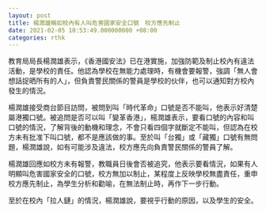 ```yaml
---
layout: post
title: 楊潤雄稱如校內有人叫危害國家安全口號　校方應先制止
date: 2021-02-05 10:53:49.000000000 +08:00
categories: rthk
---
```


教育局局長楊潤雄表示，《香港國安法》已在港實施，加強防範及制止校內有違法活動，是學校的責任。他認為學校在無能力處理時，有機會要報警，強調「無人會想話捉晒所有的人」，但負責警民關係的警員是學校的伙伴，也可以通知對方校內發生的情況。

楊潤雄接受商台節目訪問，被問到叫「時代革命」口號是否不能叫，他表示好清楚屬港獨口號。被追問是否可以叫「變革香港」，楊潤雄表示，要看口號的內容和叫口號的情況，了解背後的動機和理念，不會只看四個字就斷定不能叫，但認為在校方未有批准下叫口號，都不是應該做的事。至於叫「台獨」或「藏獨」口號有無問題，楊潤雄說，如有可能涉及違法，校方應先向負責警民關係的警員了解。

楊潤雄回應如校方未有報警，教職員日後會否被追究，他表示要看情況，如果有人明顯叫危害國家安全的口號，校方無加以制止，某程度上反映學校無盡責任，重申校方應先制止，為學生分析和勸喻，在無法制止時，再作下一步行動。

至於在校內「拉人鏈」的情況，楊潤雄說，要視乎行動的原因，以及學生的安全。
